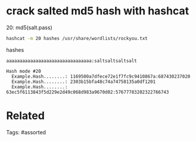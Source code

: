 # crack salted md5 hash with hashcat
20: md5(salt.pass)
```bash
hashcat -m 20 hashes /usr/share/wordlists/rockyou.txt
```
hashes
```
aaaaaaaaaaaaaaaaaaaaaaaaaaaaaaaa:saltsaltsaltsalt
```
```
Hash mode #20
  Example.Hash........: 1169500a7dfece72e1f7fc9c9410867a:687430237020
  Example.Hash........: 2303b15bfa48c74a74758135a0df1201
  Example.Hash........: 63ec5f6113843f5d229e2d49c068d983a9670d02:57677783202322766743
```

# Related

Tags:
    #assorted
